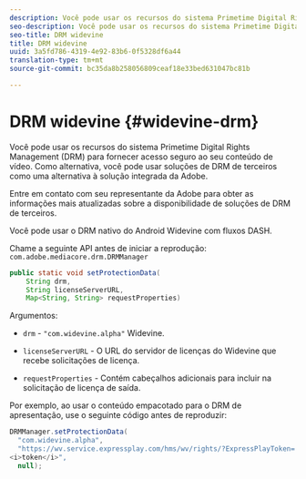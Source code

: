 ```yaml
---
description: Você pode usar os recursos do sistema Primetime Digital Rights Management (DRM) para fornecer acesso seguro ao seu conteúdo de vídeo. Como alternativa, você pode usar soluções de DRM de terceiros como uma alternativa à solução integrada da Adobe.
seo-description: Você pode usar os recursos do sistema Primetime Digital Rights Management (DRM) para fornecer acesso seguro ao seu conteúdo de vídeo. Como alternativa, você pode usar soluções de DRM de terceiros como uma alternativa à solução integrada da Adobe.
seo-title: DRM widevine
title: DRM widevine
uuid: 3a5fd786-4319-4e92-83b6-0f5328df6a44
translation-type: tm+mt
source-git-commit: bc35da8b258056809ceaf18e33bed631047bc81b

---
```



# DRM widevine {#widevine-drm}

Você pode usar os recursos do sistema Primetime Digital Rights Management (DRM) para fornecer acesso seguro ao seu conteúdo de vídeo. Como alternativa, você pode usar soluções de DRM de terceiros como uma alternativa à solução integrada da Adobe.

Entre em contato com seu representante da Adobe para obter as informações mais atualizadas sobre a disponibilidade de soluções de DRM de terceiros.

<!--<a id="section_1385440013EF4A9AA45B6AC98919E662"></a>-->

Você pode usar o DRM nativo do Android Widevine com fluxos DASH.

Chame a seguinte API antes de iniciar a reprodução: `com.adobe.mediacore.drm.DRMManager`

```java
public static void setProtectionData( 
    String drm,  
    String licenseServerURL,   
    Map<String, String> requestProperties)
```

Argumentos:

* `drm` - `"com.widevine.alpha"` Widevine.

* `licenseServerURL` - O URL do servidor de licenças do Widevine que recebe solicitações de licença.
* `requestProperties` - Contém cabeçalhos adicionais para incluir na solicitação de licença de saída.

Por exemplo, ao usar o conteúdo empacotado para o DRM de apresentação, use o seguinte código antes de reproduzir:

```java
DRMManager.setProtectionData( 
  "com.widevine.alpha",  
  "https://wv.service.expressplay.com/hms/wv/rights/?ExpressPlayToken= 
<i>token</i>",  
  null); 
```
